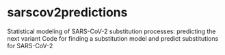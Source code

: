# sarscov2predictions
Statistical modeling of SARS-CoV-2 substitution processes: predicting the next variant
Code for finding a substitution model and predict substitutions for SARS-CoV-2
